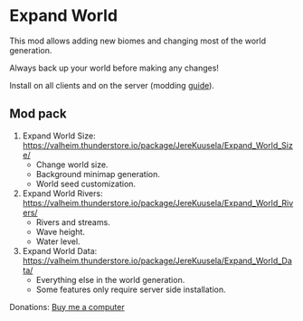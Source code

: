 # Expand World

This mod allows adding new biomes and changing most of the world generation.

Always back up your world before making any changes!

Install on all clients and on the server (modding [guide](https://youtu.be/L9ljm2eKLrk)).

## Mod pack

1. Expand World Size: <https://valheim.thunderstore.io/package/JereKuusela/Expand_World_Size/>
    - Change world size.
    - Background minimap generation.
    - World seed customization.
2. Expand World Rivers: <https://valheim.thunderstore.io/package/JereKuusela/Expand_World_Rivers/>
    - Rivers and streams.
    - Wave height.
    - Water level.
3. Expand World Data: <https://valheim.thunderstore.io/package/JereKuusela/Expand_World_Data/>
    - Everything else in the world generation.
    - Some features only require server side installation.

Donations: [Buy me a computer](https://www.buymeacoffee.com/jerekuusela)

